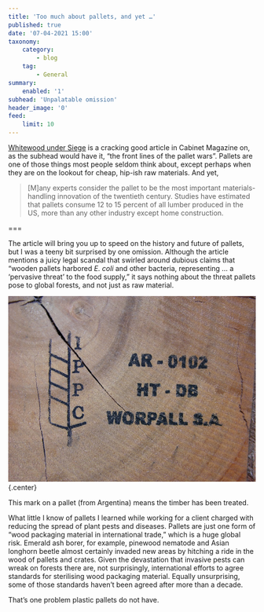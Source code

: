 ```yaml
---
title: 'Too much about pallets, and yet …'
published: true
date: '07-04-2021 15:00'
taxonomy:
    category:
        - blog
    tag:
        - General
summary:
    enabled: '1'
subhead: 'Unpalatable omission'
header_image: '0'
feed:
    limit: 10
---
```


[Whitewood under Siege](https://www.cabinetmagazine.org/issues/52/hodes.php) is a cracking good article in Cabinet Magazine on, as the subhead would have it, “the front lines of the pallet wars”. Pallets are one of those things most people seldom think about, except perhaps when they are on the lookout for cheap, hip-ish raw materials. And yet, 

> [M]any experts consider the pallet to be the most important materials-handling innovation of the twentieth century. Studies have estimated that pallets consume 12 to 15 percent of all lumber produced in the US, more than any other industry except home construction.

===

The article will bring you up to speed on the history and future of pallets, but I was a teeny bit surprised by one omission. Although the article mentions a juicy legal scandal that swirled around dubious claims that “wooden pallets harbored *E. coli* and other bacteria, representing … a ‘pervasive threat’ to the food supply,” it says nothing about the threat pallets pose to global forests, and not just as raw material.

![Certification mark on a wood pallet from Argentina](pallet-mark.jpg){.center}
<p class="caption">This mark on a pallet (from Argentina) means the timber has been treated.</p>

What little I know of pallets I learned while working for a client charged with reducing the spread of plant pests and diseases. Pallets are just one form of “wood packaging material in international trade,” which is a huge global risk. Emerald ash borer, for example, pinewood nematode and Asian longhorn beetle almost certainly invaded new areas by hitching a ride in the wood of pallets and crates. Given the devastation that invasive pests can wreak on forests there are, not surprisingly, international efforts to agree standards for sterilising wood packaging material. Equally unsurprising, some of those standards haven’t been agreed after more than a decade.

 That’s one problem plastic pallets do not have.